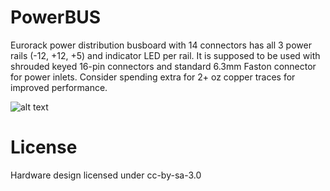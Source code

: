 # PowerBUS
Eurorack power distribution busboard with 14 connectors has all 3 power rails (-12, +12, +5) and indicator LED per rail. It is supposed to be used with shrouded keyed 16-pin connectors and standard 6.3mm Faston connector for power inlets.
Consider spending extra for 2+ oz copper traces for improved performance.

![alt text](dngrtech/PowerBUS/blob/master/POWERBUS.png "Description goes here")


# License
Hardware design licensed under cc-by-sa-3.0
